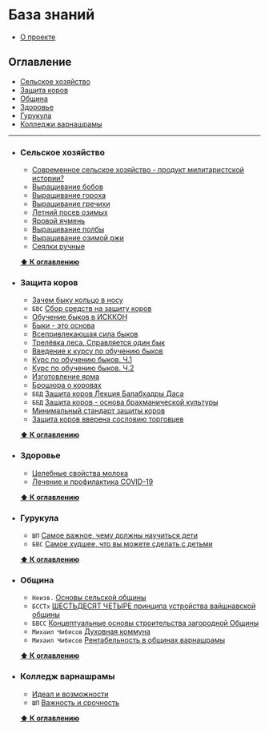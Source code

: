 # База знаний

- [О проекте](./README.md#о-проекте)

## Оглавление

- [Сельское хозяйство](#сельское-хозяйство)
- [Защита коров](#защита-коров)
- [Община](#община)
- [Здоровье](#здоровье)
- [Гурукула](#гурукула)
- [Колледжи варнашрамы](#колледж-варнашрамы)

---

- ### Сельское хозяйство

  - [Современное сельское хозяйство - продукт милитаристской истории?](./materials/agriculture/sel-hoz-voen-hoz.md)
  - [Выращивание бобов](https://vk.com/wall-183099234_634)
  - [Выращивание гороха](https://vk.com/wall-183099234_558)
  - [Выращивание гречихи](https://vk.com/wall-183099234_359)
  - [Летний посев озимых](https://vk.com/wall-183099234_667)
  - [Яровой ячмень](https://vk.com/wall-183099234_528)
  - [Выращивание полбы](https://vk.com/wall-183099234_464)
  - [Выращивание озимой ржи](https://vk.com/wall-183099234_375)
  - [Сеялки ручные](https://vk.com/wall-183099234_535)

  **[⬆ К оглавлению](#оглавление)**

- ### Защита коров

  - [Зачем быку кольцо в носу](https://prostayajizn.ru/zachem-byku-koltso-v-nosu.html)
  - `БВС` [Cбор средств на защиту коров](https://prostayajizn.ru/bkhakti-vikasha-svami-o-zashchite-korov.html)
  - [Обучение быков в ИСККОН](https://prostayajizn.ru/vseprivlekayushchaya-sila-bykov/obuchenie-bykov-v-iskkon.html)
  - [Быки - это основа](https://prostayajizn.ru/vseprivlekayushchaya-sila-bykov/byki-eto-osnova.html)
  - [Всепривлекающая сила быков](https://prostayajizn.ru/vseprivlekayushchaya-sila-bykov/vseprivlekayushchaya-sila-bykov-otzyvy-so-vsego-mira.html)
  - [Трелёвка леса. Справляется один бык](https://prostayajizn.ru/vseprivlekayushchaya-sila-bykov/treljovka-lesa-spravlyaetsya-odin-byk.html)
  - [Введение к курсу по обучению быков](https://prostayajizn.ru/obuchenie-volov.html)
  - [Курс по обучению быков. Ч.1](https://prostayajizn.ru/obuchenie-volov-chetyre-uroka-ot-balabkhadry-dasa.html)
  - [Курс по обучению быков. Ч.2](https://prostayajizn.ru/obuchenie-volov-3.html)
  - [Изготовление ярма](https://prostayajizn.ru/izgotovlenie-yarma.html)
  - [Брошюра о коровах](https://prostayajizn.ru/broshyura-o-korovakh.html)
  - `ББД` [Защита коров Лекция Балабхадры Даса](https://prostayajizn.ru/zashchita-korov/zashchita-korov-lektsiya-balabkhadry-dasa.html)
  - `ББД` [Защита коров - основа брахманической культуры](https://prostayajizn.ru/zashchita-korov/zashchita-korov-lektsiya-balabkhadry-dasa.html)
  - [Минимальный стандарт защиты коров](https://prostayajizn.ru/zashchita-korov/minimalnyj-standart-zashchity-korov.html)
  - [Защита коров вверена сословию торговцев](https://prostayajizn.ru/shrila-prabkhupada-o-varnashrame-i-zashchite-korov/zashchita-korov-vverena-sosloviyu-torgovtsev.html)

  **[⬆ К оглавлению](#оглавление)**

- ### Здоровье

  - [Целебные свойства молока](./materials/health/milk.md)
  - [Лечение и профилактика COVID-19](./materials/health/COVID-19/index.md)

  **[⬆ К оглавлению](#оглавление)**

- ### Гурукула

  - `ШП` [Самое важное, чему должны научиться дети](https://vk.com/wall-184671411_15)
  - `БВС` [Самое худшее, что вы можете сделать с детьми](https://bvks.ru/reader/articles/samoe_hudshee/)

  **[⬆ К оглавлению](#оглавление)**

- ### Община

  - `Неизв.` [Основы сельской общины](./materials/community/community-basic.md)
  - `БССТх` [ШЕСТЬДЕСЯТ ЧЕТЫРЕ принципа устройства вайшнавской общины](./materials/community/community-64-bsst.md)
  - `БВСС` [Концептуальные основы строительства загородной Общины](./materials/community/community-concept.md)
  - `Михаил Чибисов` [Духовная коммуна](./materials/community/spititual-community.md)
  - `Михаил Чибисов` [Рентабельность в общинах варнашрамы](./materials/community/rentabelnost.md)

  **[⬆ К оглавлению](#оглавление)**

- ### Колледж варнашрамы

  - [Идеал и возможности](https://vk.com/wall-139508666_857)
  - `ШП` [Важность и срочность](https://vk.com/@-58154410-kolledzh-varnashramy-neobhodimo-osnovat-nemedlenno)

  **[⬆ К оглавлению](#оглавление)**
